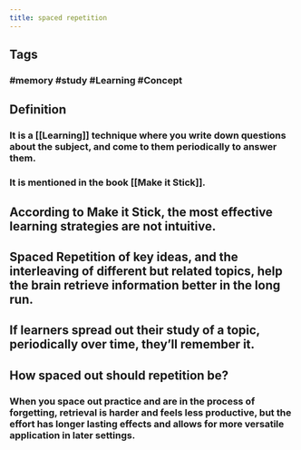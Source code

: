 ```yaml
---
title: spaced repetition
---
```


## Tags
### #memory #study #Learning #Concept
## Definition
### It is a [[Learning]] technique where you write down questions about the subject, and come to them periodically to answer them.
### It is mentioned in the book [[Make it Stick]].
## According to Make it Stick, the most effective learning strategies are not intuitive.
## Spaced Repetition of key ideas, and the interleaving of different but related topics, help the brain retrieve information better in the long run.
## If learners spread out their study of a topic, periodically over time, they’ll remember it.
## How spaced out should repetition be?
### When you space out practice and are in the process of forgetting, retrieval is harder and feels less productive, but the effort has longer lasting effects and allows for more versatile application in later settings.
##
